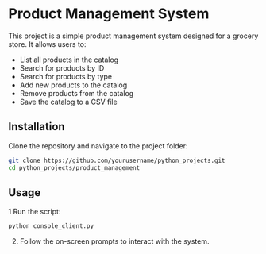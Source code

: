 # Product Management System

This project is a simple product management system designed for a grocery store. It allows users to:

- List all products in the catalog
- Search for products by ID
- Search for products by type
- Add new products to the catalog
- Remove products from the catalog
- Save the catalog to a CSV file


## Installation
Clone the repository and navigate to the project folder:

```bash
git clone https://github.com/yourusername/python_projects.git
cd python_projects/product_management
```

## Usage
1 Run the script:
```bash
python console_client.py
```
2. Follow the on-screen prompts to interact with the system.
